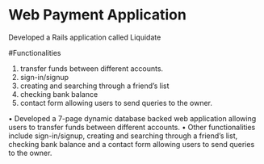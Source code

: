 # Web Payment Application
Developed a Rails application called Liquidate

#Functionalities
1. transfer funds between different accounts.
2. sign-in/signup
3. creating and searching through a friend’s list
4. checking bank balance
5. contact form allowing users to send queries to the owner.




•	Developed a 7-page dynamic database backed web application allowing users to transfer funds between different accounts.
•	Other functionalities include sign-in/signup, creating and searching through a friend’s list, checking bank balance and a contact form allowing users to send queries to the owner.

